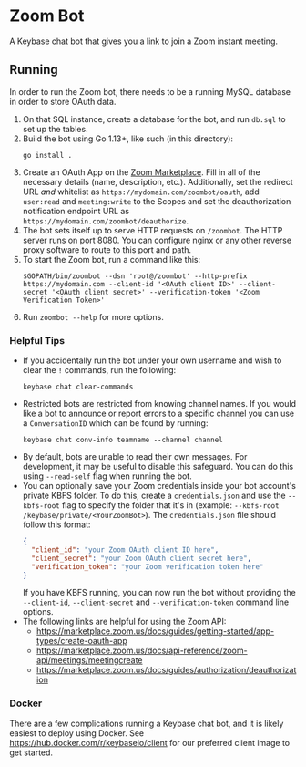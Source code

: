 # Zoom Bot

A Keybase chat bot that gives you a link to join a Zoom instant meeting.

## Running

In order to run the Zoom bot, there needs to be a running MySQL database in order to store OAuth data.

1. On that SQL instance, create a database for the bot, and run `db.sql` to set
   up the tables.
2. Build the bot using Go 1.13+, like such (in this directory):
   ```
   go install .
   ```
3. Create an OAuth App on the [Zoom Marketplace](https://marketplace.zoom.us/develop/create). Fill in all of
the necessary details (name, description, etc.). Additionally, set the redirect URL *and* whitelist as
`https://mydomain.com/zoombot/oauth`, add `user:read` and `meeting:write` to the Scopes and set the deauthorization
notification endpoint URL as `https://mydomain.com/zoombot/deauthorize`.
4. The bot sets itself up to serve HTTP requests on `/zoombot`. The HTTP server
   runs on port 8080. You can configure nginx or any other reverse proxy
   software to route to this port and path.
5. To start the Zoom bot, run a command like this:
   ```
   $GOPATH/bin/zoombot --dsn 'root@/zoombot' --http-prefix https://mydomain.com --client-id '<OAuth client ID>' --client-secret '<OAuth client secret>' --verification-token '<Zoom Verification Token>'
   ```
6. Run `zoombot --help` for more options.

### Helpful Tips

- If you accidentally run the bot under your own username and wish to clear the
  `!` commands, run the following:
  ```
  keybase chat clear-commands
  ```
- Restricted bots are restricted from knowing channel names. If you would like
  a bot to announce or report errors to a specific channel you can use a
  `ConversationID` which can be found by running:
  ```
  keybase chat conv-info teamname --channel channel
  ```
- By default, bots are unable to read their own messages. For development, it may be useful to disable this safeguard.
  You can do this using `--read-self` flag when running the bot.
- You can optionally save your Zoom credentials inside your bot account's private KBFS folder.
To do this, create a `credentials.json` and use the `--kbfs-root` flag to specify the folder that it's in
(example: `--kbfs-root /keybase/private/<YourZoomBot>`). The `credentials.json` file should follow this format:
  ```json
  {
    "client_id": "your Zoom OAuth client ID here",
    "client_secret": "your Zoom OAuth client secret here",
    "verification_token": "your Zoom verification token here"
  }
  ```
  If you have KBFS running, you can now run the bot without providing the `--client-id`, `--client-secret` and `--verification-token` command line options.
- The following links are helpful for using the Zoom API:
    - https://marketplace.zoom.us/docs/guides/getting-started/app-types/create-oauth-app
    - https://marketplace.zoom.us/docs/api-reference/zoom-api/meetings/meetingcreate
    - https://marketplace.zoom.us/docs/guides/authorization/deauthorization

### Docker

There are a few complications running a Keybase chat bot, and it is likely
easiest to deploy using Docker. See https://hub.docker.com/r/keybaseio/client
for our preferred client image to get started.

